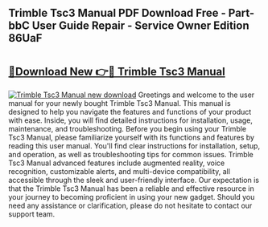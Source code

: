 ## Trimble Tsc3 Manual PDF Download Free - Part-bbC User Guide Repair - Service Owner Edition 86UaF

# <h2><a href="http://cf18572.oget.top/?id=Trimble+Tsc3+Manual">🔗Download New 👉🔴 Trimble Tsc3 Manual</a></h2>

[![Trimble Tsc3 Manual new download](https://i.imgur.com/5g1atiW.png)](http://cf18572.oget.top/?id=Trimble+Tsc3+Manual)
Greetings and welcome to the user manual for your newly bought Trimble Tsc3 Manual. This manual is designed to help you navigate the features and functions of your product with ease. Inside, you will find detailed instructions for installation, usage, maintenance, and troubleshooting. Before you begin using your Trimble Tsc3 Manual, please familiarize yourself with its functions and features by reading this user manual. You'll find clear instructions for installation, setup, and operation, as well as troubleshooting tips for common issues. Trimble Tsc3 Manual advanced features include augmented reality, voice recognition, customizable alerts, and multi-device compatibility, all accessible through the sleek and user-friendly interface. Our expectation is that the Trimble Tsc3 Manual has been a reliable and effective resource in your journey to becoming proficient in using your new gadget. Should you need any assistance or clarification, please do not hesitate to contact our support team.
